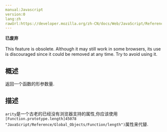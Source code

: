 ```yaml
---
manual:Javascript
version:0
lang:zh
rawUrl:https://developer.mozilla.org/zh-CN/docs/Web/JavaScript/Reference/Global_Objects/Function/arity#
---
```






**已废弃**<br></br>This feature is obsolete. Although it may still work in some browsers, its use is discouraged since it could be removed at any time. Try to avoid using it.





## 概述<a name="Summary"></a>


返回一个函数的形参数量.


## 描述<a name="Description"></a>


`arity`是一个古老的已经没有浏览器支持的属性,你应该使用`[Function.prototype.length]45078 "JavaScript/Reference/Global_Objects/Function/length")`属性来代替.




